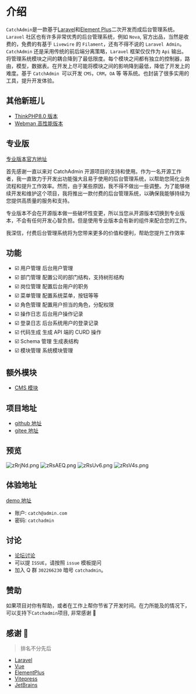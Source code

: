 # 介绍

`CatchAdmin`是一款基于[Laravel](https://laravel.com)和[Element Plus](https://element-plus.org)二次开发而成后台管理系统。`Laravel` 社区也有许多非常优秀的后台管理系统，例如 `Nova`, 官方出品，当然是收费的，免费的有基于 `Livewire` 的 `Filament`，还有不得不说的 `Laravel Admin`。`CatchAdmin` 还是采用传统的前后端分离策略，`Laravel` 框架仅仅作为 `Api` 输出。将管理系统模块之间的耦合降到了最低限度。每个模块之间都有独立的控制器，路由，模型，数据表。在开发上尽可能将模块之间的影响降到最低，降低了开发上的难度。基于 `CatchAdmin `可以开发 `CMS`，`CRM`，`OA` 等 等系统。也封装了很多实用的工具，提升开发体验。

## 其他新班儿

- [ThinkPHP8.0 版本](https://gitee.com/catchamin/catchadmin-tp)
- [Webman 高性能版本](https://gitee.com/catchamin/catchadmin-webman)

## 专业版

[专业版本官方地址](https://gitee.com/link?target=https%3A%2F%2Flicense.catchadmin.com)

首先感谢一直以来对 CatchAdmin 开源项目的支持和使用。作为一名开源工作者，我一直致力于开发出功能强大且易于使用的后台管理系统，以帮助您简化业务流程和提升工作效率。然而，由于某些原因，我不得不做出一些调整。为了能够继续开发和维护这个项目，我将推出一款付费的后台管理系统，以确保我能够持续为您提供高质量的服务和支持。

专业版本不会在开源版本做一些破坏性变更，所以当您从开源版本切换到专业版本，不会有任何开发心智负担。但是使用专业版本会有新的组件来配合您的工作。

我深信，付费后台管理系统将为您带来更多的价值和便利，帮助您提升工作效率

## 功能

- ☑️ 用户管理 后台用户管理
- ☑️ 部门管理 配置公司的部门结构，支持树形结构
- ☑️ 岗位管理 配置后台用户的职务
- ☑️ 菜单管理 配置系统菜单，按钮等等
- ☑️ 角色管理 配置用户担当的角色，分配权限
- ☑️ 操作日志 后台用户操作记录
- ☑️ 登录日志 后台系统用户的登录记录
- ☑️ 代码生成 生成 API 端的 CURD 操作
- ☑️ Schema 管理 生成表结构
- ☑️ 模块管理 系统模块管理

## 额外模块

- [CMS 模块](https://github.com/catch-admin/cms)

## 项目地址

- [github 地址](https://github.com/jaguarjack/catch-admin)
- [gitee 地址](https://gitee.com/jaguarjack/catchAdmin)

## 预览

![zRrjNd.png](https://i.imgtg.com/2023/02/16/dASpg.png)
![zRsAEQ.png](https://i.imgtg.com/2023/02/16/dAsKK.png)
![zRsUv6.png](https://i.imgtg.com/2023/02/16/dA0fB.png)
![zRsV4s.png](https://i.imgtg.com/2023/02/16/dAd5s.png)

## 体验地址

[demo 地址](https://v3.catchadmin.com)

- 账户: `catch@admin.com`
- 密码: `catchadmin`

## 讨论

- [论坛讨论](https://bbs.catchadmin.com)
- 可以提 `ISSUE`，请按照 `issue` 模板提问
- 加入 Q 群 `302266230` 暗号 `catchadmin`。

## 赞助

如果项目对你有帮助，或者在工作上帮你节省了开发时间。在力所能及的情况下，可以支持下`Catchadmin`项目, 非常感谢 🙏

<!--<img src="/img/support.jpeg" width = "200" alt="support"/>-->

## 感谢 🙏

> 排名不分先后

- [Laravel](https://laravel.com)
- [Vue](https://cn.vuejs.org/)
- [ElementPlus](https://element-plus.org)
- [Vitepress](https://vitepress.dev/)
- [JetBrains](https://www.jetbrains.com/)
